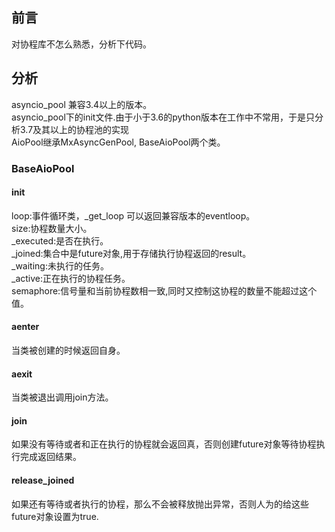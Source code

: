 ## 前言  
对协程库不怎么熟悉，分析下代码。  

## 分析  

asyncio_pool 兼容3.4以上的版本。  
asyncio_pool下的init文件.由于小于3.6的python版本在工作中不常用，于是只分析3.7及其以上的协程池的实现  
AioPool继承MxAsyncGenPool, BaseAioPool两个类。  
### BaseAioPool  
#### init
loop:事件循环类，_get_loop 可以返回兼容版本的eventloop。  
size:协程数量大小。  
_executed:是否在执行。  
_joined:集合中是future对象,用于存储执行协程返回的result。  
_waiting:未执行的任务。  
_active:正在执行的协程任务。  
semaphore:信号量和当前协程数相一致,同时又控制这协程的数量不能超过这个值。  
#### aenter  
当类被创建的时候返回自身。  
#### aexit  
当类被退出调用join方法。  
#### join  
如果没有等待或者和正在执行的协程就会返回真，否则创建future对象等待协程执行完成返回结果。  
#### release_joined
如果还有等待或者执行的协程，那么不会被释放抛出异常，否则人为的给这些future对象设置为true.  
